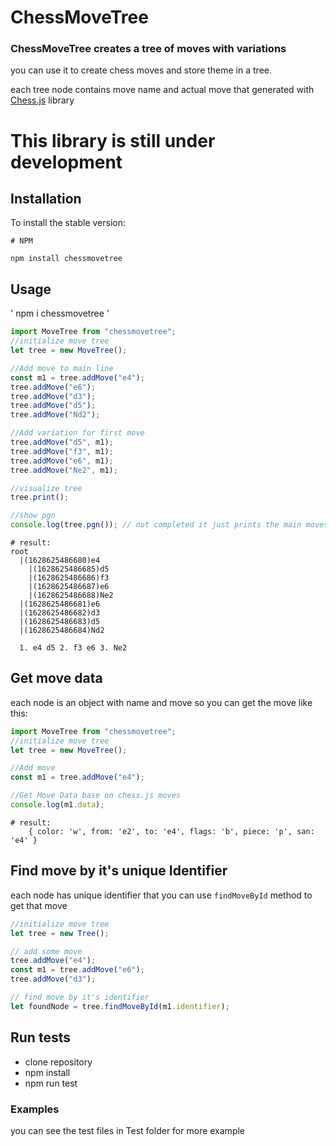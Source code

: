 # ChessMoveTree

### ChessMoveTree creates a tree of moves with variations

you can use it to create chess moves and store theme in a tree.

each tree node contains move name and actual move that generated with [Chess.js](https://github.com/jhlywa/chess.js/blob/master/README.md) library

# This library is still under development

## Installation

To install the stable version:

```
# NPM

npm install chessmovetree

```

## Usage

' npm i chessmovetree '

```javascript
import MoveTree from "chessmovetree";
//initialize move tree
let tree = new MoveTree();

//Add move to main line
const m1 = tree.addMove("e4");
tree.addMove("e6");
tree.addMove("d3");
tree.addMove("d5");
tree.addMove("Nd2");

//Add variation for first move
tree.addMove("d5", m1);
tree.addMove("f3", m1);
tree.addMove("e6", m1);
tree.addMove("Ne2", m1);

//visualize tree
tree.print();

//show pgn
console.log(tree.pgn()); // not completed it just prints the main moves
```

```
# result:
root
  |(1628625486680)e4
    |(1628625486685)d5
    |(1628625486686)f3
    |(1628625486687)e6
    |(1628625486688)Ne2
  |(1628625486681)e6
  |(1628625486682)d3
  |(1628625486683)d5
  |(1628625486684)Nd2

  1. e4 d5 2. f3 e6 3. Ne2
```

## Get move data

each node is an object with name and move so you can get the move like this:

```javascript
import MoveTree from "chessmovetree";
//initialize move tree
let tree = new MoveTree();

//Add move
const m1 = tree.addMove("e4");

//Get Move Data base on chess.js moves
console.log(m1.data);
```

```
# result:
    { color: 'w', from: 'e2', to: 'e4', flags: 'b', piece: 'p', san: 'e4' }

```

## Find move by it's unique Identifier

each node has unique identifier that you can use `findMoveById` method to get that move

```javascript
//initialize move tree
let tree = new Tree();

// add some move
tree.addMove("e4");
const m1 = tree.addMove("e6");
tree.addMove("d3");

// find move by it's identifier
let foundNode = tree.findMoveById(m1.identifier);
```

## Run tests

- clone repository
- npm install
- npm run test

### Examples

you can see the test files in Test folder for more example

